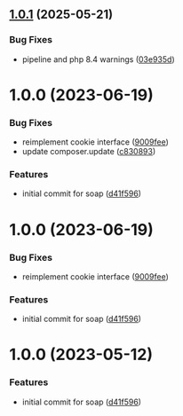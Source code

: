 ## [1.0.1](https://github.com/bespin-studios/byteshard-soap/compare/v1.0.0...v1.0.1) (2025-05-21)


### Bug Fixes

* pipeline and php 8.4 warnings ([03e935d](https://github.com/bespin-studios/byteshard-soap/commit/03e935d703bd35b498b2d1bce261548c72d6c6af))

# 1.0.0 (2023-06-19)


### Bug Fixes

* reimplement cookie interface ([9009fee](https://github.com/byteshard/soap/commit/9009fee09dc825e4145df03ef4c20b476ab085f7))
* update composer.update ([c830893](https://github.com/byteshard/soap/commit/c830893e9bc9562553bdc98dba985cbb20f12a4a))


### Features

* initial commit for soap ([d41f596](https://github.com/byteshard/soap/commit/d41f596bb21fc040968486f9235f4a755f99d5a3))

# 1.0.0 (2023-06-19)


### Bug Fixes

* reimplement cookie interface ([9009fee](https://github.com/byteshard/soap/commit/9009fee09dc825e4145df03ef4c20b476ab085f7))


### Features

* initial commit for soap ([d41f596](https://github.com/byteshard/soap/commit/d41f596bb21fc040968486f9235f4a755f99d5a3))

# 1.0.0 (2023-05-12)


### Features

* initial commit for soap ([d41f596](https://github.com/byteshard/soap/commit/d41f596bb21fc040968486f9235f4a755f99d5a3))
